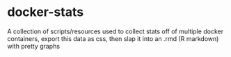 # docker-stats
A collection of scripts/resources used to collect stats off of multiple docker containers, export this data as css, then slap it into an .rmd (R markdown) with pretty graphs
